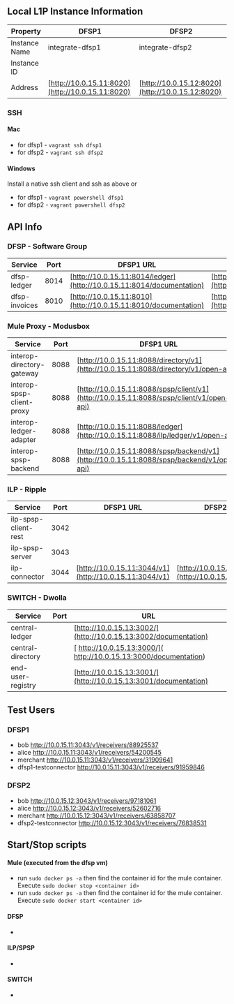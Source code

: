 ## Local L1P Instance Information

| Property | DFSP1 | DFSP2 |
| ----     | ----- | ----- |
| Instance Name | integrate-dfsp1 | integrate-dfsp2 |
| Instance ID |  |  |
| Address | [http://10.0.15.11:8020](http://10.0.15.11:8020) | [http://10.0.15.12:8020](http://10.0.15.12:8020) |

### SSH

#### Mac  
* for dfsp1 - `vagrant ssh dfsp1`
* for dfsp2 - `vagrant ssh dfsp2`


#### Windows
 Install a native ssh client and ssh as above or
* for dfsp1 - `vagrant powershell dfsp1`
* for dfsp2 - `vagrant powershell dfsp2`



## API Info

### DFSP - Software Group

| Service | Port | DFSP1 URL | DFSP2 URL |
| ------- | -----| --------- | --------- |
| dfsp-ledger | 8014 | [http://10.0.15.11:8014/ledger](http://10.0.15.11:8014/documentation) | [http://10.0.15.12:8014/ledger](http://10.0.15.12:8014/documentation)  |
| dfsp-invoices | 8010 | [http://10.0.15.11:8010](http://10.0.15.11:8010/documentation) | [http://10.0.15.12:8010](http://10.0.15.12:8010/documentation)  |


### Mule Proxy  - Modusbox

| Service | Port | DFSP1 URL | DFSP2 URL |
| ------- | -----| --------- | --------- |
| interop-directory-gateway | 8088 |  [http://10.0.15.11:8088/directory/v1](http://10.0.15.11:8088/directory/v1/open-api/) | [http://10.0.15.12:8088/directory/v1](http://10.0.15.12:8088/directory/v1/open-api/) |
| interop-spsp-client-proxy | 8088 |  [http://10.0.15.11:8088/spsp/client/v1](http://10.0.15.11:8088/spsp/client/v1/open-api) | [http://10.0.15.12:8088/spsp/client/v1](http://10.0.15.12:8088/spsp/client/v1/open-api) |
| interop-ledger-adapter | 8088 |  [http://10.0.15.11:8088/ledger](http://10.0.15.11:8088/ilp/ledger/v1/open-api) | [http://10.0.15.12:8088/ledger](http://10.0.15.12:8088/ilp/ledger/v1/open-api) |
| interop-spsp-backend | 8088 |  [http://10.0.15.11:8088/spsp/backend/v1](http://10.0.15.11:8088/spsp/backend/v1/open-api) | [http://10.0.15.12:8088/spsp/backend/v1](http://10.0.15.12:8088/spsp/backend/v1/open-api) |

### ILP - Ripple

| Service | Port | DFSP1 URL | DFSP2 URL |
| ------- | -----| --------- | --------- |
| ilp-spsp-client-rest | 3042 |           |           |
| ilp-spsp-server | 3043 |           |           |
| ilp-connector | 3044 | [http://10.0.15.11:3044/v1](http://10.0.15.11:3044/v1) | [http://10.0.15.12:3044/v1](http://10.0.15.12:3044/v1) |

### SWITCH - Dwolla

| Service | Port | URL |
| ------- | -----| ----|
| central-ledger |  | [http://10.0.15.13:3002/](http://10.0.15.13:3002/documentation)|
| central-directory |  | [ http://10.0.15.13:3000/]( http://10.0.15.13:3000/documentation) |
| end-user-registry |  |  [http://10.0.15.13:3001/](http://10.0.15.13:3001/documentation)|


## Test Users
### DFSP1    
* bob    http://10.0.15.11:3043/v1/receivers/88925537
* alice    http://10.0.15.11:3043/v1/receivers/54200545
* merchant    http://10.0.15.11:3043/v1/receivers/31909641
* dfsp1-testconnector    http://10.0.15.11:3043/v1/receivers/91959846

### DFSP2    
* bob    http://10.0.15.12:3043/v1/receivers/97181061
* alice    http://10.0.15.12:3043/v1/receivers/52602716
* merchant    http://10.0.15.12:3043/v1/receivers/63858707
* dfsp2-testconnector    http://10.0.15.12:3043/v1/receivers/76838531

## Start/Stop scripts

#### Mule (executed from the dfsp vm)
* run `sudo docker ps -a` then find the container id for the mule container.  Execute `sudo docker stop <container id>`
* run `sudo docker ps -a` then find the container id for the mule container.  Execute `sudo docker start <container id>`

#### DFSP
* <TO BE FILLED>

#### ILP/SPSP
* <TO BE FILLED>

#### SWITCH
* <TO BE FILLED>


